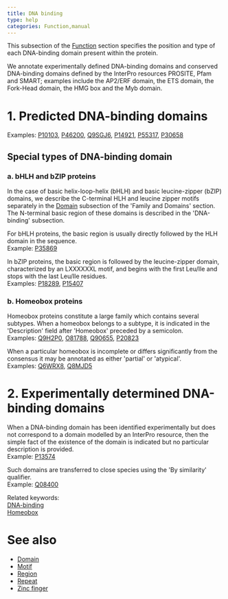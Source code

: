 ```yaml
---
title: DNA binding
type: help
categories: Function,manual
---
```


This subsection of the [Function](https://www.uniprot.org/help/function%5Fsection) section specifies the position and type of each DNA-binding domain present within the protein.

We annotate experimentally defined DNA-binding domains and conserved DNA-binding domains defined by the InterPro resources PROSITE, Pfam and SMART; examples include the AP2/ERF domain, the ETS domain, the Fork-Head domain, the HMG box and the Myb domain.

# 1. Predicted DNA-binding domains

Examples: [P10103](https://www.uniprot.org/uniprotkb/P10103#function), [P46200](https://www.uniprot.org/uniprotkb/P46200#function), [Q9SGJ6](https://www.uniprot.org/uniprotkb/Q9SGJ6#function), [P14921](https://www.uniprot.org/uniprotkb/P14921#function), [P55317](https://www.uniprot.org/uniprotkb/P55317#function), [P30658](https://www.uniprot.org/uniprotkb/P30658#function)

## Special types of DNA-binding domain

### a. bHLH and bZIP proteins

In the case of basic helix-loop-helix (bHLH) and basic leucine-zipper (bZIP) domains, we describe the C-terminal HLH and leucine zipper motifs separately in the [Domain](https://www.uniprot.org/help/domain) subsection of the 'Family and Domains' section. The N-terminal basic region of these domains is described in the 'DNA-binding' subsection.

For bHLH proteins, the basic region is usually directly followed by the HLH domain in the sequence.  
Example: [P35869](https://www.uniprot.org/uniprotkb/P35869#family%5Fand%5Fdomains)

In bZIP proteins, the basic region is followed by the leucine-zipper domain, characterized by an LXXXXXXL motif, and begins with the first Leu/Ile and stops with the last Leu/Ile residues.  
Examples: [P18289](https://www.uniprot.org/uniprotkb/P18289#family_and_domains), [P15407](https://www.uniprot.org/uniprotkb/P15407#family_and_domains)

### b. Homeobox proteins

Homeobox proteins constitute a large family which contains several subtypes. When a homeobox belongs to a subtype, it is indicated in the 'Description' field after 'Homeobox' preceded by a semicolon.  
Examples: [Q9H2P0](https://www.uniprot.org/uniprotkb/Q9H2P0#function), [O81788](https://www.uniprot.org/uniprotkb/O81788#function), [Q90655](https://www.uniprot.org/uniprotkb/Q90655#function), [P20823](https://www.uniprot.org/uniprotkb/P20823#function)

When a particular homeobox is incomplete or differs significantly from the consensus it may be annotated as either 'partial' or 'atypical'.  
Examples: [Q6WRX8](https://www.uniprot.org/uniprotkb/Q6WRX8#function), [Q8MJD5](https://www.uniprot.org/uniprotkb/Q8MJD5#function)

# 2. Experimentally determined DNA-binding domains

When a DNA-binding domain has been identified experimentally but does not correspond to a domain modelled by an InterPro resource, then the simple fact of the existence of the domain is indicated but no particular description is provided.  
Example: [P13574](https://www.uniprot.org/uniprotkb/P13574#function)

Such domains are transferred to close species using the 'By similarity' qualifier.  
Example: [Q08400](https://www.uniprot.org/uniprotkb/Q08400#function)

Related keywords:  
[DNA-binding](https://www.uniprot.org/keywords/238)  
[Homeobox](https://www.uniprot.org/keywords/371)

# See also

-   [Domain](https://www.uniprot.org/help/domain)
-   [Motif](https://www.uniprot.org/help/motif)
-   [Region](https://www.uniprot.org/help/region)
-   [Repeat](https://www.uniprot.org/help/repeat)
-   [Zinc finger](https://www.uniprot.org/help/zn%5Ffing)
